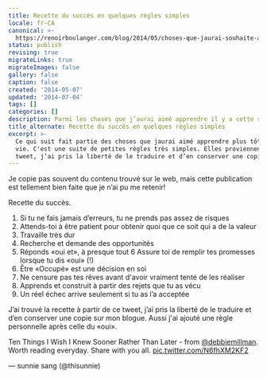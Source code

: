 ```yaml
---
title: Recette du succès en quelques règles simples
locale: fr-CA
canonical: >-
  https://renoirboulanger.com/blog/2014/05/choses-que-jaurai-souhaite-apprendre-plus-tot/
status: publish
revising: true
migrateLinks: true
migrateImages: false
gallery: false
caption: false
created: '2014-05-07'
updated: '2014-07-04'
tags: []
categories: []
description: Parmi les choses que j’aurai aimé apprendre il y a cette suite règles simples
title_alternate: Recette du succès en quelques règles simples
excerpt: >-
  Ce qui suit fait partie des choses que jaurai aimé apprendre plus tôt dans ma
  vie. C'est une suite de petites règles très simples. Elles proviennent d’un
  tweet, j’ai pris la liberté de le traduire et d’en conserver une copie.
---
```


<p>Je copie pas souvent du contenu trouvé sur le web, mais cette publication est tellement bien faite que je n’ai pu me retenir!</p>

<p>Recette du succès.</p>

<ol>
<li>Si tu ne fais jamais d’erreurs, tu ne prends pas assez de risques</li>
<li>Attends-toi à être patient pour obtenir quoi que ce soit qui a de la valeur</li>
<li>Travaille très dur</li>
<li>Recherche et demande des opportunités</li>
<li>Réponds «oui et», à presque tout
6  Assure toi de remplir tes promesses lorsque tu dis «oui» (!)</li>
<li>Être «Occupé» est une décision en soi</li>
<li>Ne censure pas tes rêves avant d'avoir vraiment tenté de les réaliser</li>
<li>Apprends et construit à partir des rejets que tu as vécu</li>
<li>Un réel échec arrive seulement si tu as l’a acceptée</li>
</ol>

<p>J’ai trouvé la recette à partir de ce tweet, j’ai pris la liberté de le traduire et d’en conserver une copie sur mon blogue. Aussi j'ai ajouté une règle personnelle après celle du «oui».</p>

<!--#TODO-app-twitter-quote-->

<app-twitter-quote tweet="464068618066460673">

Ten Things I Wish I Knew Sooner Rather Than Later - from <a href="https://twitter.com/debbiemillman">@debbiemillman</a>. Worth reading everyday. Share with you all. <a href="http://t.co/N6fhXM2KF2">pic.twitter.com/N6fhXM2KF2</a></p>&mdash; sunnie sang (@thisunnie)

</app-twitter-quote>

<!--
<blockquote class="twitter-tweet" lang="en"><p>Ten Things I Wish I Knew Sooner Rather Than Later - from <a href="https://twitter.com/debbiemillman">@debbiemillman</a>. Worth reading everyday. Share with you all. <a href="http://t.co/N6fhXM2KF2">pic.twitter.com/N6fhXM2KF2</a></p>&mdash; sunnie sang (@thisunnie) <a href="https://twitter.com/thisunnie/statuses/464068618066460673">May 7, 2014</a></blockquote>

<script async src="//platform.twitter.com/widgets.js" charset="utf-8"></script>
-->
